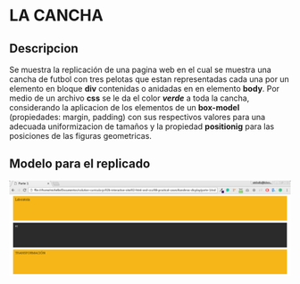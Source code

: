 # LA CANCHA
## Descripcion
Se muestra la replicación de una pagina web en el cual se muestra una cancha de futbol con tres pelotas que estan representadas cada una por un elemento en bloque **div** contenidas o anidadas en en elemento **body**. Por medio de un archivo **css** se le da el color ***verde*** a toda la cancha, considerando la aplicacion de los elementos de un **box-model** (propiedades: margin, padding) con sus respectivos valores para una adecuada uniformizacion de tamaños y la propiedad **positionig** para las posiciones de las figuras geometricas.


## Modelo para el replicado
 ![La cancha](https://github.com/MariacristinaOrtiz/Bandera-display-part-1/blob/master/assets/imgs/bandera%20display%20parte%201.png)
